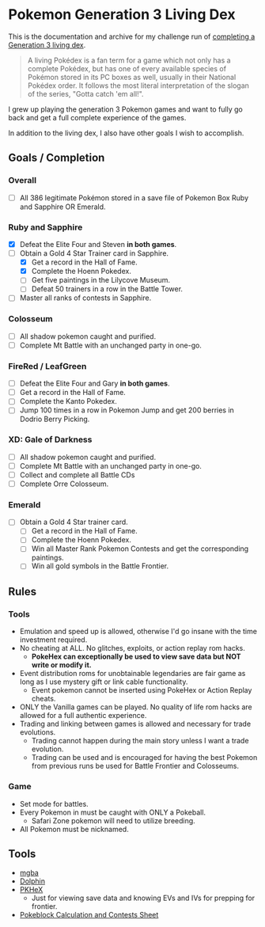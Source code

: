 # Pokemon Generation 3 Living Dex

This is the documentation and archive for my challenge run of
[completing a Generation 3 living dex](https://bulbapedia.bulbagarden.net/wiki/Living_Pok%C3%A9dex).

> A living Pokédex is a fan term for a game which not only has a complete
> Pokédex, but has one of every available species of Pokémon stored in its PC
> boxes as well, usually in their National Pokédex order. It follows the most
> literal interpretation of the slogan of the series, "Gotta catch 'em all!".

I grew up playing the generation 3 Pokemon games and want to fully go back and
get a full complete experience of the games.

In addition to the living dex, I also have other goals I wish to accomplish.

## Goals / Completion

### Overall

- [ ] All 386 legitimate Pokémon stored in a save file of Pokemon Box Ruby and
      Sapphire OR Emerald.

### Ruby and Sapphire

- [X] Defeat the Elite Four and Steven **in both games**.
- [ ] Obtain a Gold 4 Star Trainer card in Sapphire.
  - [X] Get a record in the Hall of Fame.
  - [X] Complete the Hoenn Pokedex.
  - [ ] Get five paintings in the Lilycove Museum.
  - [ ] Defeat 50 trainers in a row in the Battle Tower.
- [ ] Master all ranks of contests in Sapphire.

### Colosseum

- [ ] All shadow pokemon caught and purified.
- [ ] Complete Mt Battle with an unchanged party in one-go.

### FireRed / LeafGreen

- [ ] Defeat the Elite Four and Gary **in both games**.
- [ ] Get a record in the Hall of Fame.
- [ ] Complete the Kanto Pokedex.
- [ ] Jump 100 times in a row in Pokemon Jump and get 200 berries in Dodrio
      Berry Picking.

### XD: Gale of Darkness

- [ ] All shadow pokemon caught and purified.
- [ ] Complete Mt Battle with an unchanged party in one-go.
- [ ] Collect and complete all Battle CDs
- [ ] Complete Orre Colosseum.

### Emerald

- [ ] Obtain a Gold 4 Star trainer card.
  - [ ] Get a record in the Hall of Fame.
  - [ ] Complete the Hoenn Pokedex.
  - [ ] Win all Master Rank Pokemon Contests and get the corresponding
        paintings.
  - [ ] Win all gold symbols in the Battle Frontier.

## Rules

### Tools

- Emulation and speed up is allowed, otherwise I'd go insane with the time
  investment required.
- No cheating at ALL. No glitches, exploits, or action replay rom hacks.
  - **PokeHex can exceptionally be used to view save data but NOT write or
    modify it.**
- Event distribution roms for unobtainable legendaries are fair game as long as
  I use mystery gift or link cable functionality.
  - Event pokemon cannot be inserted using PokeHex or Action Replay cheats.
- ONLY the Vanilla games can be played. No quality of life rom hacks are allowed
  for a full authentic experience.
- Trading and linking between games is allowed and necessary for trade
  evolutions.
  - Trading cannot happen during the main story unless I want a trade evolution.
  - Trading can be used and is encouraged for having the best Pokemon from
    previous runs be used for Battle Frontier and Colosseums.

### Game

- Set mode for battles.
- Every Pokemon in must be caught with ONLY a Pokeball.
  - Safari Zone pokemon will need to utilize breeding.
- All Pokemon must be nicknamed.

## Tools

- [mgba](https://mgba.io/)
- [Dolphin](https://dolphin-emu.org/)
- [PKHeX](https://projectpokemon.org/home/files/file/1-pkhex/)
  - Just for viewing save data and knowing EVs and IVs for prepping for
    frontier.
- [Pokeblock Calculation and Contests Sheet](https://docs.google.com/spreadsheets/d/1A61T_0yHWtXVooQLjw6ocmI8Dx7tdGkp9P-X-dL2yOs/edit)
